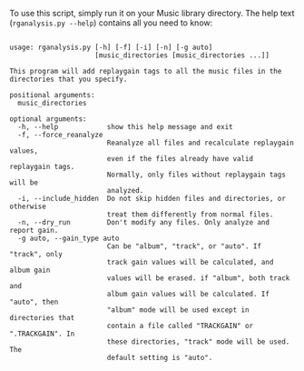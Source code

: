 To use this script, simply run it on your Music library directory. The
help text (`rganalysis.py --help`) contains all you need to know:

<pre><code>
usage: rganalysis.py [-h] [-f] [-i] [-n] [-g auto]
                     [music_directories [music_directories ...]]

This program will add replaygain tags to all the music files in the
directories that you specify.

positional arguments:
  music_directories

optional arguments:
  -h, --help            show this help message and exit
  -f, --force_reanalyze
                        Reanalyze all files and recalculate replaygain values,
                        even if the files already have valid replaygain tags.
                        Normally, only files without replaygain tags will be
                        analyzed.
  -i, --include_hidden  Do not skip hidden files and directories, or otherwise
                        treat them differently from normal files.
  -n, --dry_run         Don't modify any files. Only analyze and report gain.
  -g auto, --gain_type auto
                        Can be "album", "track", or "auto". If "track", only
                        track gain values will be calculated, and album gain
                        values will be erased. if "album", both track and
                        album gain values will be calculated. If "auto", then
                        "album" mode will be used except in directories that
                        contain a file called "TRACKGAIN" or ".TRACKGAIN". In
                        these directories, "track" mode will be used. The
                        default setting is "auto".
</pre></code>
